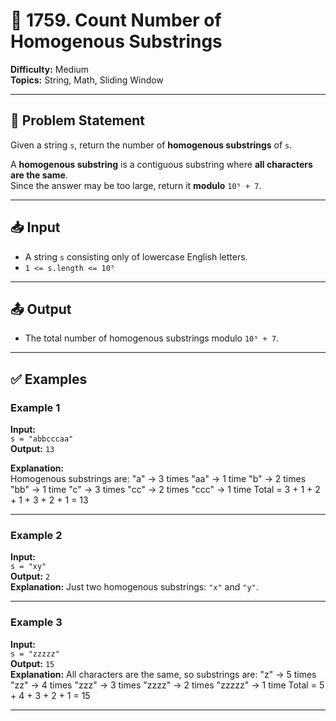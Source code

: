 # 🔁 1759. Count Number of Homogenous Substrings

**Difficulty:** Medium  
**Topics:** String, Math, Sliding Window

---

## 📝 Problem Statement

Given a string `s`, return the number of **homogenous substrings** of `s`.

A **homogenous substring** is a contiguous substring where **all characters are the same**.  
Since the answer may be too large, return it **modulo** `10⁹ + 7`.

---

## 📥 Input

- A string `s` consisting only of lowercase English letters.
- `1 <= s.length <= 10⁵`

---

## 📤 Output

- The total number of homogenous substrings modulo `10⁹ + 7`.

---

## ✅ Examples

### Example 1

**Input:**  
`s = "abbcccaa"`  
**Output:** `13`

**Explanation:**  
Homogenous substrings are:
"a" → 3 times
"aa" → 1 time
"b" → 2 times
"bb" → 1 time
"c" → 3 times
"cc" → 2 times
"ccc" → 1 time
Total = 3 + 1 + 2 + 1 + 3 + 2 + 1 = 13

---

### Example 2

**Input:**  
`s = "xy"`  
**Output:** `2`  
**Explanation:** Just two homogenous substrings: `"x"` and `"y"`.

---

### Example 3

**Input:**  
`s = "zzzzz"`  
**Output:** `15`  
**Explanation:** All characters are the same, so substrings are:
"z" → 5 times
"zz" → 4 times
"zzz" → 3 times
"zzzz" → 2 times
"zzzzz" → 1 time
Total = 5 + 4 + 3 + 2 + 1 = 15


---
